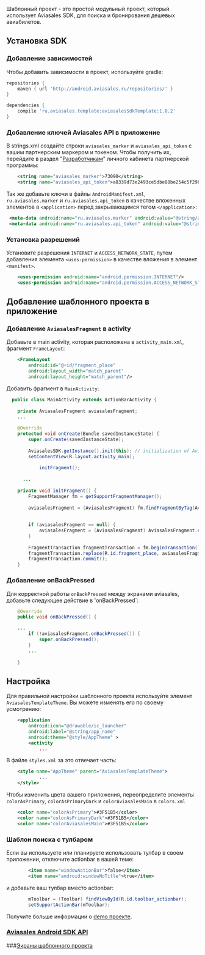 Шаблонный проект - это простой модульный проект, который использует Aviasales SDK, для поиска и бронирования дешевых авиабилетов.

## Установка SDK

### Добавление зависимостей

Чтобы добавить зависимости в проект, используйте gradle:

```gradle
repositories {
    maven { url 'http://android.aviasales.ru/repositories/' }
}

dependencies {
    compile 'ru.aviasales.template:aviasalesSdkTemplate:1.0.2'
}
```

### Добавление ключей Aviasales API в приложение

В strings.xml создайте строки `aviasales_marker` и `aviasales_api_token` с вашим партнерским маркером и токеном. Чтобы получить их, перейдите в раздел "[Разработчикам](https://www.travelpayouts.com/developers/api)" личного кабинета партнерской программы:

```xml
	<string name="aviasales_marker">73090</string>
	<string name="aviasales_api_token">a8339d73e2493ce5dbe88be254c5f298</string>
```

Так же добавьте ключи в файлы `AndroidManifest.xml`, `ru.aviasales.marker` и `ru.aviasales.api_token` в качестве вложенных элементов в  `<application>` перед закрывающимся тегом `</application>`:
```xml
 <meta-data android:name="ru.aviasales.marker" android:value="@string/aviasales_marker"/>
 <meta-data android:name="ru.aviasales.api_token" android:value="@string/aviasales_api_token"/>
```

### Установка разрешений

Установите разрешения `INTERNET` и `ACCESS_NETWORK_STATE`, путем добавления элемента `<uses-permission>` в качестве вложения в элемент `<manifest>`. 

```xml
	<uses-permission android:name="android.permission.INTERNET"/>
	<uses-permission android:name="android.permission.ACCESS_NETWORK_STATE"/>
```

## Добавление шаблонного проекта в приложение 

### Добавление `AviasalesFragment` в activity 

Добавьте в main activity, которая расположена в `activity_main.xml`, фрагмент `FrameLayout`:

```xml
 	<FrameLayout
		android:id="@+id/fragment_place"
		android:layout_width="match_parent"
		android:layout_height="match_parent"/>
```

Добавить фрагмент в `MainActivity`:

```java	
  public class MainActivity extends ActionBarActivity {
  
  	private AviasalesFragment aviasalesFragment;
    ...
  
  	@Override
  	protected void onCreate(Bundle savedInstanceState) {
  		super.onCreate(savedInstanceState);
  
  		AviasalesSDK.getInstance().init(this); // initialization of AviasalesSDK
  		setContentView(R.layout.activity_main);
     
     		initFragment();
  
      ...
  
  	private void initFragment() {
  		FragmentManager fm = getSupportFragmentManager();
  
  		aviasalesFragment = (AviasalesFragment) fm.findFragmentByTag(AviasalesFragment.TAG); // finding fragment by tag
  
  
  		if (aviasalesFragment == null) { 
  			aviasalesFragment = (AviasalesFragment) AviasalesFragment.newInstance();
  		}
  
  		FragmentTransaction fragmentTransaction = fm.beginTransaction(); // adding fragment to fragment manager
  		fragmentTransaction.replace(R.id.fragment_place, aviasalesFragment, AviasalesFragment.TAG);
  		fragmentTransaction.commit();
  	}
```

### Добавление onBackPressed 

Для корректной работы `onBackPressed` между экранами aviasales, добавьте следующее действие в 'onBackPressed`: 

```java
	@Override
	public void onBackPressed() {

    ...
		if (!aviasalesFragment.onBackPressed()) {
			super.onBackPressed();
		}
		...
		
	}
```


## Настройка

Для правильной настройки шаблонного проекта используйте элемент `AviasalesTemplateTheme`. Вы можете изменять его по своему усмотрению:

```xml    
    <application
        android:icon="@drawable/ic_launcher"
        android:label="@string/app_name"
        android:theme="@style/AppTheme" >
        <activity
            ...
```

В файле `styles.xml` за это отвечает часть:

```xml
	<style name="AppTheme" parent="AviasalesTemplateTheme">
            ...
	</style>
```

Чтобы изменить цвета вашего приложения, переопределите элементы `colorAsPrimary`, `colorAsPrimaryDark` и `colorAviasalesMain` в `colors.xml`

```xml
    <color name="colorAsPrimary">#3F51B5</color>
    <color name="colorAsPrimaryDark">#3F51B5</color>
    <color name="colorAviasalesMain">#3F51B5</color>

```

### Шаблон поиска с тулбаром 

Если вы используете или планируете использовать тулбар в своем приложении, отключите actionbar в вашей теме: 

```xml
        <item name="windowActionBar">false</item>
        <item name="android:windowNoTitle">true</item>
```

и добавьте ваш тулбар вместо actionbar:

```java	
		mToolbar = (Toolbar) findViewById(R.id.toolbar_actionbar);
		setSupportActionBar(mToolbar);
```

Получите больше информации о [demo проекте](https://github.com/KosyanMedia/Aviasales-Android-SDK/tree/master/demo).

### [Aviasales Android SDK API](https://github.com/KosyanMedia/Aviasales-Android-SDK/wiki/%D0%94%D0%BE%D0%BA%D1%83%D0%BC%D0%B5%D0%BD%D1%82%D0%B0%D1%86%D0%B8%D1%8F-Aviasales-Android-SDK-API)

###[Экраны шаблонного проекта](https://github.com/KosyanMedia/Aviasales-Android-SDK/wiki/%D0%AD%D0%BA%D1%80%D0%B0%D0%BD%D1%8B-%D0%B2-%D1%81%D0%BE%D1%81%D1%82%D0%B0%D0%B2%D0%B5-%D1%88%D0%B0%D0%B1%D0%BB%D0%BE%D0%BD%D0%BD%D0%BE%D0%B3%D0%BE-%D0%BF%D1%80%D0%BE%D0%B5%D0%BA%D1%82%D0%B0)